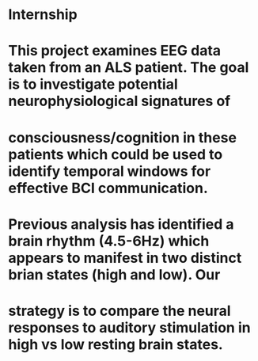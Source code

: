 # Internship

# This project examines EEG data taken from an ALS patient. The goal is to investigate potential neurophysiological signatures of 
# consciousness/cognition in these patients which could be used to identify temporal windows for effective BCI communication.

# Previous analysis has identified a brain rhythm (4.5-6Hz) which appears to manifest in two distinct brian states (high and low). Our 
# strategy is to compare the neural responses to auditory stimulation in high vs low resting brain states. 
